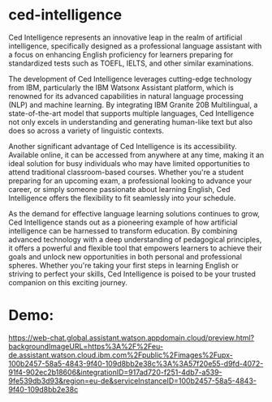 # ced-intelligence

Ced Intelligence represents an innovative leap in the realm of artificial intelligence, specifically designed as a professional language assistant with a focus on enhancing English proficiency for learners preparing for standardized tests such as TOEFL, IELTS, and other similar examinations. 

The development of Ced Intelligence leverages cutting-edge technology from IBM, particularly the IBM Watsonx Assistant platform, which is renowned for its advanced capabilities in natural language processing (NLP) and machine learning. By integrating IBM Granite 20B Multilingual, a state-of-the-art model that supports multiple languages, Ced Intelligence not only excels in understanding and generating human-like text but also does so across a variety of linguistic contexts. 

Another significant advantage of Ced Intelligence is its accessibility. Available online, it can be accessed from anywhere at any time, making it an ideal solution for busy individuals who may have limited opportunities to attend traditional classroom-based courses. Whether you're a student preparing for an upcoming exam, a professional looking to advance your career, or simply someone passionate about learning English, Ced Intelligence offers the flexibility to fit seamlessly into your schedule.

As the demand for effective language learning solutions continues to grow, Ced Intelligence stands out as a pioneering example of how artificial intelligence can be harnessed to transform education. By combining advanced technology with a deep understanding of pedagogical principles, it offers a powerful and flexible tool that empowers learners to achieve their goals and unlock new opportunities in both personal and professional spheres. Whether you're taking your first steps in learning English or striving to perfect your skills, Ced Intelligence is poised to be your trusted companion on this exciting journey.

# Demo:
https://web-chat.global.assistant.watson.appdomain.cloud/preview.html?backgroundImageURL=https%3A%2F%2Feu-de.assistant.watson.cloud.ibm.com%2Fpublic%2Fimages%2Fupx-100b2457-58a5-4843-9f40-109d8bb2e38c%3A%3A57f20e55-d9fd-4072-91f4-902ec2b18606&integrationID=917ad720-f251-4db7-a539-9fe539db3d93&region=eu-de&serviceInstanceID=100b2457-58a5-4843-9f40-109d8bb2e38c

